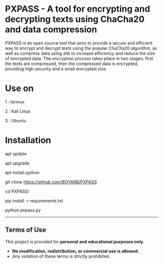 # PXPASS - A tool for encrypting and decrypting texts using ChaCha20 and data compression
PXPASS is an open source tool that aims to provide a secure and efficient way to encrypt and decrypt texts using the popular ChaCha20 algorithm, as well as compress data using zlib to increase efficiency and reduce the size of encrypted data. The encryption process takes place in two stages: first the texts are compressed, then the compressed data is encrypted, providing high security and a small encrypted size.

# Use on
1 : termux

2 : Kali Linux

3 : Ubuntu

# Installation
apt update

apt upgrade

apt install python

git clone https://github.com/BOYARB/PXPASS

cd PXPASS/

pip install -r requirements.txt

python pxpass.py
_____________________________________
## Terms of Use
This project is provided for **personal and educational purposes only**.  
- **No modification, redistribution, or commercial use is allowed.**  
- Any violation of these terms is strictly prohibited.
